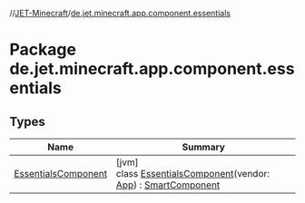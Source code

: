 //[JET-Minecraft](../../index.md)/[de.jet.minecraft.app.component.essentials](index.md)

# Package de.jet.minecraft.app.component.essentials

## Types

| Name | Summary |
|---|---|
| [EssentialsComponent](-essentials-component/index.md) | [jvm]<br>class [EssentialsComponent](-essentials-component/index.md)(vendor: [App](../de.jet.minecraft.structure.app/-app/index.md)) : [SmartComponent](../de.jet.minecraft.structure.component/-smart-component/index.md) |
